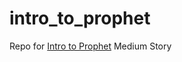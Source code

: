 # intro_to_prophet
Repo for [Intro to Prophet](https://medium.com/future-vision/intro-to-prophet-9d5b1cbd674e) Medium Story 
